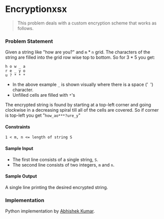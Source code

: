 # Encryptionxsx

> This problem deals with a custom encryption scheme that works as follows.

### Problem Statement 
Given a string like "how are you?" and `m` * `n` grid. The characters of the string are filled into the grid row wise top to bottom. So for 3 * 5 you get:

```
h o w _ a
r e _ y o
u ? * * *
```

- In the above example `_` is shown visually where there is a space ('` `') character.
- Unfilled cells are filled with `*`'s

The encrypted string is found by starting at a top-left corner and going clockwise in a decreasing spiral till all of the cells are covered. So if corner is top-left you get "`how_ao***?ure_y`"

#### Constraints
`1 < m, n <= length of string S`

#### Sample Input
- The first line consists of a single string, `S`.
- The second line consists of two integers, `m` and `n`.

#### Sample Output
A single line printing the desired encrypted string.

### Implementation
Python implementation by [Abhishek Kumar](https://github.com/AbhishekKumar1277).

